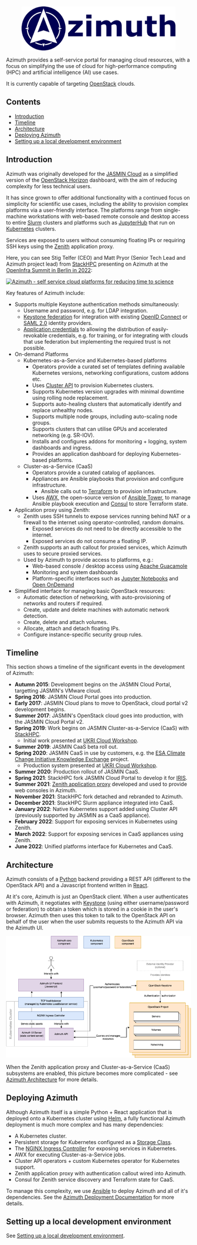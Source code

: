 <p align="center">
    <img src="./branding/azimuth-logo-blue-text.png" height="120" />
</p>

Azimuth provides a self-service portal for managing cloud resources, with a focus on simplifying
the use of cloud for high-performance computing (HPC) and artificial intelligence (AI) use cases.

It is currently capable of targeting [OpenStack](https://www.openstack.org/) clouds.

## Contents  <!-- omit in toc -->

- [Introduction](#introduction)
- [Timeline](#timeline)
- [Architecture](#architecture)
- [Deploying Azimuth](#deploying-azimuth)
- [Setting up a local development environment](#setting-up-a-local-development-environment)

## Introduction

Azimuth was originally developed for the [JASMIN Cloud](https://jasmin.ac.uk/) as a simplified
version of the [OpenStack Horizon](https://docs.openstack.org/horizon/latest/) dashboard, with the
aim of reducing complexity for less technical users.

It has since grown to offer additional functionality with a continued focus on simplicity for
scientific use cases, including the ability to provision complex platforms via a user-friendly
interface. The platforms range from single-machine workstations with web-based remote console
and desktop access to entire [Slurm](https://slurm.schedmd.com/) clusters and platforms such
as [JupyterHub](https://jupyter.org/hub) that run on [Kubernetes](https://kubernetes.io/) clusters.

Services are exposed to users without consuming floating IPs or requiring SSH keys using the
[Zenith](https://github.com/stackhpc/zenith) application proxy.

Here, you can see Stig Telfer (CEO) and Matt Pryor (Senior Tech Lead and Azimuth project lead) from
[StackHPC](https://www.stackhpc.com/) presenting on Azimuth at the
[OpenInfra Summit in Berlin in 2022](https://openinfra.dev/summit/berlin-2022):

[![Azimuth - self service cloud platforms for reducing time to science](https://img.youtube.com/vi/FRbpI7ZsvMw/0.jpg)](https://www.youtube.com/watch?v=FRbpI7ZsvMw)

Key features of Azimuth include:

  * Supports multiple Keystone authentication methods simultaneously:
    * Username and password, e.g. for LDAP integration.
    * [Keystone federation](https://docs.openstack.org/keystone/latest/admin/federation/introduction.html)
      for integration with existing [OpenID Connect](https://openid.net/connect/) or 
      [SAML 2.0](http://docs.oasis-open.org/security/saml/Post2.0/sstc-saml-tech-overview-2.0.html)
      identity providers.
    * [Application credentials](https://docs.openstack.org/keystone/latest/user/application_credentials.html)
      to allowing the distribution of easily-revokable credentials, e.g. for training, or for integrating
      with clouds that use federation but implementing the required trust is not possible.
  * On-demand Platforms
    * Kubernetes-as-a-Service and Kubernetes-based platforms
      * Operators provide a curated set of templates defining available Kubernetes versions,
        networking configurations, custom addons etc.
      * Uses [Cluster API](https://cluster-api.sigs.k8s.io/) to provision Kubernetes clusters.
      * Supports Kubernetes version upgrades with minimal downtime using rolling node replacement.
      * Supports auto-healing clusters that automatically identify and replace unhealthy nodes.
      * Supports multiple node groups, including auto-scaling node groups.
      * Supports clusters that can utilise GPUs and accelerated networking (e.g. SR-IOV).
      * Installs and configures addons for monitoring + logging, system dashboards and ingress.
      * Provides an application dashboard for deploying Kubernetes-based platforms.
    * Cluster-as-a-Service (CaaS)
      * Operators provide a curated catalog of appliances.
      * Appliances are Ansible playbooks that provision and configure infrastructure.
        * Ansible calls out to [Terraform](https://www.terraform.io/) to provision infrastructure.
      * Uses [AWX](https://github.com/ansible/awx), the open-source version of
        [Ansible Tower](https://docs.ansible.com/ansible-tower/), to manage Ansible playbook execution
        and [Consul](https://www.consul.io/) to store Terraform state.
  * Application proxy using Zenith:
    * Zenith uses SSH tunnels to expose services running behind NAT or a firewall to the internet
      using operator-controlled, random domains.
      * Exposed services do not need to be directly accessible to the internet.
      * Exposed services do not consume a floating IP.
    * Zenith supports an auth callout for proxied services, which Azimuth uses to secure proxied services.
    * Used by Azimuth to provide access to platforms, e.g.:
      * Web-based console / desktop access using [Apache Guacamole](https://guacamole.apache.org/)
      * Monitoring and system dashboards
      * Platform-specific interfaces such as [Jupyter Notebooks](https://jupyter.org/) and
        [Open OnDemand](https://openondemand.org/)
  * Simplified interface for managing basic OpenStack resources:
    * Automatic detection of networking, with auto-provisioning of networks and routers if required.
    * Create, update and delete machines with automatic network detection.
    * Create, delete and attach volumes.
    * Allocate, attach and detach floating IPs.
    * Configure instance-specific security group rules.
      
## Timeline

This section shows a timeline of the significant events in the development of Azimuth:

  * **Autumn 2015**: Development begins on the JASMIN Cloud Portal, targetting JASMIN's VMware cloud.
  * **Spring 2016**: JASMIN Cloud Portal goes into production.
  * **Early 2017**: JASMIN Cloud plans to move to OpenStack, cloud portal v2 development begins.
  * **Summer 2017**: JASMIN's OpenStack cloud goes into production, with the JASMIN Cloud Portal v2.
  * **Spring 2019**: Work begins on JASMIN Cluster-as-a-Service (CaaS) with [StackHPC](https://www.stackhpc.com/).
    * Initial work presented at [UKRI Cloud Workshop](https://cloud.ac.uk/workshops/feb2019/).
  * **Summer 2019**: JASMIN CaaS beta roll out.
  * **Spring 2020**: JASMIN CaaS in use by customers, e.g. the
    [ESA Climate Change Initiative Knowledge Exchange](https://climate.esa.int/en/) project.
    * Production system presented at [UKRI Cloud Workshop](https://cloud.ac.uk/workshops/mar2020/).
  * **Summer 2020**: Production rollout of JASMIN CaaS.
  * **Spring 2021**: StackHPC fork JASMIN Cloud Portal to develop it for [IRIS](https://www.iris.ac.uk/).
  * **Summer 2021**: [Zenith application proxy](https://github.com/stackhpc/zenith) developed and used
    to provide web consoles in Azimuth.
  * **November 2021**: StackHPC fork detached and rebranded to Azimuth.
  * **December 2021**: StackHPC Slurm appliance integrated into CaaS.
  * **January 2022**: Native Kubernetes support added using Cluster API (previously supported by JASMIN as a CaaS appliance).
  * **February 2022**: Support for exposing services in Kubernetes using Zenith.
  * **March 2022**: Support for exposing services in CaaS appliances using Zenith.
  * **June 2022**: Unified platforms interface for Kubernetes and CaaS.

## Architecture

Azimuth consists of a [Python](https://www.python.org/) backend providing a REST API (different
to the OpenStack API) and a Javascript frontend written in [React](https://reactjs.org/).

At it's core, Azimuth is just an OpenStack client. When a user authenticates with Azimuth, it
negotiates with [Keystone](https://docs.openstack.org/keystone/latest/) (using either
username/password or federation) to obtain a token which is stored in a cookie in the user's
browser. Azimuth then uses this token to talk to the OpenStack API on behalf of the user when
the user submits requests to the Azimuth API via the Azimuth UI.

![Azimuth Core Architecture Diagram](./docs/architecture-core.png?raw=true)

When the Zenith application proxy and Cluster-as-a-Service (CaaS) subsystems are enabled, this
picture becomes more complicated - see [Azimuth Architecture](./docs/architecture.md) for more
details.

## Deploying Azimuth

Although Azimuth itself is a simple Python + React application that is deployed onto a
Kubernetes cluster using [Helm](https://helm.sh/), a fully functional Azimuth deployment
is much more complex and has many dependencies:

  * A Kubernetes cluster.
  * Persistent storage for Kubernetes configured as a
    [Storage Class](https://kubernetes.io/docs/concepts/storage/storage-classes/).
  * The [NGINX Ingress Controller](https://kubernetes.github.io/ingress-nginx/) for exposing
    services in Kubernetes.
  * AWX for executing Cluster-as-a-Service jobs.
  * Cluster API operators + custom Kubernetes operator for Kubernetes support.
  * Zenith application proxy with authentication callout wired into Azimuth.
  * Consul for Zenith service discovery and Terraform state for CaaS.

To manage this complexity, we use [Ansible](https://www.ansible.com/) to deploy Azimuth
and all of it's dependencies. See the
[Azimuth Deployment Documentation](https://stackhpc.github.io/azimuth-config/) for
more details.

## Setting up a local development environment

See [Setting up a local development environment](./docs/local-development.md).
